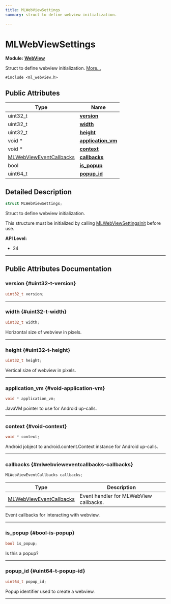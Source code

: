 ```yaml
---
title: MLWebViewSettings
summary: struct to define webview initialization. 

---
```


# MLWebViewSettings

**Module:** **[WebView](/api-ref/api/Modules/group___web_view/group___web_view.md)**



Struct to define webview initialization.  [More...](#detailed-description)


`#include <ml_webview.h>`

## Public Attributes

| Type           | Name           |
| -------------- | -------------- |
| uint32_t | **[version](/api-ref/api/Modules/group___web_view/struct_m_l_web_view_settings.md#uint32-t-version)**  |
| uint32_t | **[width](/api-ref/api/Modules/group___web_view/struct_m_l_web_view_settings.md#uint32-t-width)**  |
| uint32_t | **[height](/api-ref/api/Modules/group___web_view/struct_m_l_web_view_settings.md#uint32-t-height)**  |
| void * | **[application_vm](/api-ref/api/Modules/group___web_view/struct_m_l_web_view_settings.md#void-application-vm)**  |
| void * | **[context](/api-ref/api/Modules/group___web_view/struct_m_l_web_view_settings.md#void-context)**  |
| [MLWebViewEventCallbacks](/api-ref/api/Modules/group___web_view/struct_m_l_web_view_event_callbacks.md) | **[callbacks](/api-ref/api/Modules/group___web_view/struct_m_l_web_view_settings.md#mlwebvieweventcallbacks-callbacks)**  |
| bool | **[is_popup](/api-ref/api/Modules/group___web_view/struct_m_l_web_view_settings.md#bool-is-popup)**  |
| uint64_t | **[popup_id](/api-ref/api/Modules/group___web_view/struct_m_l_web_view_settings.md#uint64-t-popup-id)**  |

## Detailed Description

```cpp
struct MLWebViewSettings;
```

Struct to define webview initialization. 

This structure must be initialized by calling [MLWebViewSettingsInit](/api-ref/api/Modules/group___web_view/group___web_view.md#void-mlwebviewsettingsinit) before use.




**API Level:**
  * 24




-----------
## Public Attributes Documentation

### version {#uint32-t-version}

```cpp
uint32_t version;
```






-----------

### width {#uint32-t-width}

```cpp
uint32_t width;
```


Horizontal size of webview in pixels. 





-----------

### height {#uint32-t-height}

```cpp
uint32_t height;
```


Vertical size of webview in pixels. 





-----------

### application_vm {#void-application-vm}

```cpp
void * application_vm;
```


JavaVM pointer to use for Android up-calls. 





-----------

### context {#void-context}

```cpp
void * context;
```


Android jobject to android.content.Context instance for Android up-calls. 





-----------

### callbacks {#mlwebvieweventcallbacks-callbacks}

```cpp
MLWebViewEventCallbacks callbacks;
```



| Type | Description |
|--|--|
| [MLWebViewEventCallbacks](/api-ref/api/Modules/group___web_view/struct_m_l_web_view_event_callbacks.md) | Event handler for MLWebView callbacks.  |


Event callbacks for interacting with webview. 





-----------

### is_popup {#bool-is-popup}

```cpp
bool is_popup;
```


Is this a popup? 





-----------

### popup_id {#uint64-t-popup-id}

```cpp
uint64_t popup_id;
```


Popup identifier used to create a webview. 





-----------

